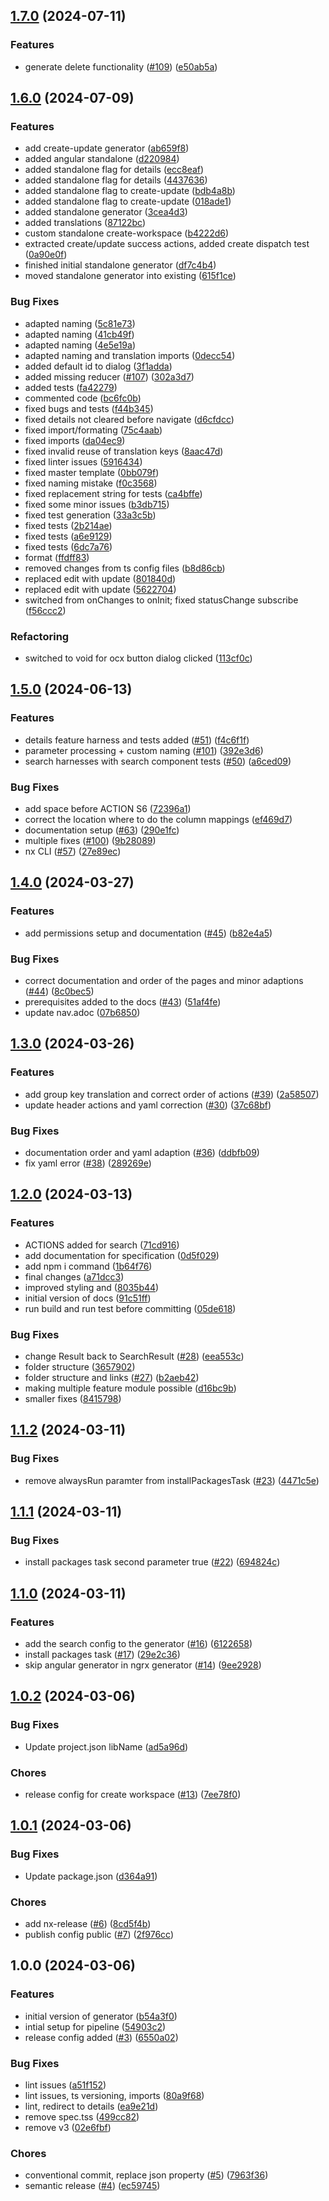 ## [1.7.0](https://github.com/onecx/onecx-nx-plugins/compare/v1.6.0...v1.7.0) (2024-07-11)


### Features

* generate delete functionality ([#109](https://github.com/onecx/onecx-nx-plugins/issues/109)) ([e50ab5a](https://github.com/onecx/onecx-nx-plugins/commit/e50ab5a4045e2abdaed639f7328d513fbb7e88e0))

## [1.6.0](https://github.com/onecx/onecx-nx-plugins/compare/v1.5.0...v1.6.0) (2024-07-09)


### Features

* add create-update generator ([ab659f8](https://github.com/onecx/onecx-nx-plugins/commit/ab659f874aa0d3027ae926f94e90b4da367f0878))
* added angular standalone ([d220984](https://github.com/onecx/onecx-nx-plugins/commit/d220984c035ec1d2af31c50fb8aa0d10f7e01432))
* added standalone flag for details ([ecc8eaf](https://github.com/onecx/onecx-nx-plugins/commit/ecc8eaf60e79d705f9fa4a9fa7acbd6975354f83))
* added standalone flag for details ([4437636](https://github.com/onecx/onecx-nx-plugins/commit/44376363d24038b816e1a76ecc6375292d15ee41))
* added standalone flag to create-update ([bdb4a8b](https://github.com/onecx/onecx-nx-plugins/commit/bdb4a8b0fa7b506afa2f03b3d32a11751e2c99e1))
* added standalone flag to create-update ([018ade1](https://github.com/onecx/onecx-nx-plugins/commit/018ade135e4f133589c19734806f0b35631125c3))
* added standalone generator ([3cea4d3](https://github.com/onecx/onecx-nx-plugins/commit/3cea4d317730cc59c9aaf29dfad6a4af7cd7663a))
* added translations ([87122bc](https://github.com/onecx/onecx-nx-plugins/commit/87122bc0fcef2c39e53e79613b1bee5ba8ae0bb9))
* custom standalone create-workspace ([b4222d6](https://github.com/onecx/onecx-nx-plugins/commit/b4222d6968528ec1b88b75498fdfa7401372aa3b))
* extracted create/update success actions, added create dispatch test ([0a90e0f](https://github.com/onecx/onecx-nx-plugins/commit/0a90e0f166484c587bb151c39487615fd25e0f7b))
* finished initial standalone generator ([df7c4b4](https://github.com/onecx/onecx-nx-plugins/commit/df7c4b402999bfd16a95766d833b0fbe81103faf))
* moved standalone generator into existing ([615f1ce](https://github.com/onecx/onecx-nx-plugins/commit/615f1cee54b76d5084942a550cb85b75bc4892d8))


### Bug Fixes

* adapted naming ([5c81e73](https://github.com/onecx/onecx-nx-plugins/commit/5c81e73dfafae043a15870ccef8525352836cc74))
* adapted naming ([41cb49f](https://github.com/onecx/onecx-nx-plugins/commit/41cb49fbefe66eb43fc11de6478480815fde2fb9))
* adapted naming ([4e5e19a](https://github.com/onecx/onecx-nx-plugins/commit/4e5e19ac3c1a4b801cfb38687efa984894da8fa0))
* adapted naming and translation imports ([0decc54](https://github.com/onecx/onecx-nx-plugins/commit/0decc54e008afb4b4d47c05d1d32b3ed0a08a657))
* added default id to dialog ([3f1adda](https://github.com/onecx/onecx-nx-plugins/commit/3f1adda090d7661baff9b949fa3ba55971e681c6))
* added missing reducer ([#107](https://github.com/onecx/onecx-nx-plugins/issues/107)) ([302a3d7](https://github.com/onecx/onecx-nx-plugins/commit/302a3d7a05e2ccda3fc13d5ea1c4d9a1a7376027))
* added tests ([fa42279](https://github.com/onecx/onecx-nx-plugins/commit/fa42279491492abc383a992bbd55c3d8709b1c2f))
* commented code ([bc6fc0b](https://github.com/onecx/onecx-nx-plugins/commit/bc6fc0bd51854c8b4271ea2b73e81412f547b770))
* fixed bugs and tests ([f44b345](https://github.com/onecx/onecx-nx-plugins/commit/f44b345023686d20e9e13a8520455568a663dce8))
* fixed details not cleared before navigate ([d6cfdcc](https://github.com/onecx/onecx-nx-plugins/commit/d6cfdcca27fdd4e8ff90610f313e1458736f721c))
* fixed import/formating ([75c4aab](https://github.com/onecx/onecx-nx-plugins/commit/75c4aaba3894ba81f6b158433651c864198c6e15))
* fixed imports ([da04ec9](https://github.com/onecx/onecx-nx-plugins/commit/da04ec92fad9bc6c6eb8904141af9edec05e5333))
* fixed invalid reuse of translation keys ([8aac47d](https://github.com/onecx/onecx-nx-plugins/commit/8aac47dafaa51be25ac5d5542c868e0706e0f801))
* fixed linter issues ([5916434](https://github.com/onecx/onecx-nx-plugins/commit/59164344ec64c7aa9799e190951b8879f5d9b033))
* fixed master template ([0bb079f](https://github.com/onecx/onecx-nx-plugins/commit/0bb079f070965686063900ab20482d202710a111))
* fixed naming mistake ([f0c3568](https://github.com/onecx/onecx-nx-plugins/commit/f0c3568e3c5bad27152a3fe7271d3046f4271d16))
* fixed replacement string for tests ([ca4bffe](https://github.com/onecx/onecx-nx-plugins/commit/ca4bffed5600f5e11c45e26a009a27a5277eabaf))
* fixed some minor issues ([b3db715](https://github.com/onecx/onecx-nx-plugins/commit/b3db715fdf6b65e2511401a9df41d3f3628934ae))
* fixed test generation ([33a3c5b](https://github.com/onecx/onecx-nx-plugins/commit/33a3c5bde985250dae9796c128cfc29ff0d7d75b))
* fixed tests ([2b214ae](https://github.com/onecx/onecx-nx-plugins/commit/2b214ae40404fc831197c045cfae67f9b5a9d5ef))
* fixed tests ([a6e9129](https://github.com/onecx/onecx-nx-plugins/commit/a6e91295cd5055d2baa1b0d3ed57e2073dcb5e38))
* fixed tests ([6dc7a76](https://github.com/onecx/onecx-nx-plugins/commit/6dc7a764bd841ed32ca92050f7292453862693d8))
* format ([ffdff83](https://github.com/onecx/onecx-nx-plugins/commit/ffdff83d7d4df4dad04a8d801f1cfbf771e7aa84))
* removed changes from ts config files ([b8d86cb](https://github.com/onecx/onecx-nx-plugins/commit/b8d86cbad5e955939c990db674cec65346b1e121))
* replaced edit with update ([801840d](https://github.com/onecx/onecx-nx-plugins/commit/801840d7e18f5e432c7662cd1f0d35a6b1da5303))
* replaced edit with update ([5622704](https://github.com/onecx/onecx-nx-plugins/commit/56227049b1d4b04f187b3120396671eebc7f9fa7))
* switched from onChanges to onInit; fixed statusChange subscribe ([f56ccc2](https://github.com/onecx/onecx-nx-plugins/commit/f56ccc20edfdd3fd05b48b4a9391dc9ff5865dce))


### Refactoring

* switched to void for ocx button dialog clicked ([113cf0c](https://github.com/onecx/onecx-nx-plugins/commit/113cf0c0eea10e061cc564287e28ce49b7604203))

## [1.5.0](https://github.com/onecx/onecx-nx-plugins/compare/v1.4.0...v1.5.0) (2024-06-13)


### Features

* details feature harness and tests added ([#51](https://github.com/onecx/onecx-nx-plugins/issues/51)) ([f4c6f1f](https://github.com/onecx/onecx-nx-plugins/commit/f4c6f1f5d1dd47964360322af03e6c7fea14be82))
* parameter processing + custom naming ([#101](https://github.com/onecx/onecx-nx-plugins/issues/101)) ([392e3d6](https://github.com/onecx/onecx-nx-plugins/commit/392e3d6cb642155c1d5bafc6e1fd74fde33fc7ad))
* search harnesses with search component tests ([#50](https://github.com/onecx/onecx-nx-plugins/issues/50)) ([a6ced09](https://github.com/onecx/onecx-nx-plugins/commit/a6ced091ab19129b146a3b44f3bfdc30e316a895))


### Bug Fixes

* add space before ACTION S6 ([72396a1](https://github.com/onecx/onecx-nx-plugins/commit/72396a1dc7178955a76bad70c7858abe502e2ec6))
* correct the location where to do the column mappings ([ef469d7](https://github.com/onecx/onecx-nx-plugins/commit/ef469d7aa73452cbab723353a8b78bc6f24b2295))
* documentation setup ([#63](https://github.com/onecx/onecx-nx-plugins/issues/63)) ([290e1fc](https://github.com/onecx/onecx-nx-plugins/commit/290e1fc6f90c358ec44d31d15a3e85b54562c0d9))
* multiple fixes ([#100](https://github.com/onecx/onecx-nx-plugins/issues/100)) ([9b28089](https://github.com/onecx/onecx-nx-plugins/commit/9b28089a928dad78fc2503909ffc19632d21d003))
* nx CLI ([#57](https://github.com/onecx/onecx-nx-plugins/issues/57)) ([27e89ec](https://github.com/onecx/onecx-nx-plugins/commit/27e89ec3a7ece662396830e6402fe576a63aec69))

## [1.4.0](https://github.com/onecx/onecx-nx-plugins/compare/v1.3.0...v1.4.0) (2024-03-27)


### Features

* add permissions setup and documentation ([#45](https://github.com/onecx/onecx-nx-plugins/issues/45)) ([b82e4a5](https://github.com/onecx/onecx-nx-plugins/commit/b82e4a505eedfa0fbaf84de9e144c9dfd5d1a41b))


### Bug Fixes

* correct documentation and order of the pages and minor adaptions ([#44](https://github.com/onecx/onecx-nx-plugins/issues/44)) ([8c0bec5](https://github.com/onecx/onecx-nx-plugins/commit/8c0bec5bcb717e3d6c8868cc14aa2c86811a9d2c))
* prerequisites added to the docs ([#43](https://github.com/onecx/onecx-nx-plugins/issues/43)) ([51af4fe](https://github.com/onecx/onecx-nx-plugins/commit/51af4fea64af5ae401742daf89c68e03011b2cb4))
* update nav.adoc ([07b6850](https://github.com/onecx/onecx-nx-plugins/commit/07b685002d22bfa8246a19dbf4362ef840fedbde))

## [1.3.0](https://github.com/onecx/onecx-nx-plugins/compare/v1.2.0...v1.3.0) (2024-03-26)


### Features

* add group key translation and correct order of actions ([#39](https://github.com/onecx/onecx-nx-plugins/issues/39)) ([2a58507](https://github.com/onecx/onecx-nx-plugins/commit/2a58507774a2f5747de66dfd4fa44a50508945ec))
* update header actions and yaml correction ([#30](https://github.com/onecx/onecx-nx-plugins/issues/30)) ([37c68bf](https://github.com/onecx/onecx-nx-plugins/commit/37c68bfb51d69f54e9bc2c7c45660e8fedfb142e))


### Bug Fixes

* documentation order and yaml adaption ([#36](https://github.com/onecx/onecx-nx-plugins/issues/36)) ([ddbfb09](https://github.com/onecx/onecx-nx-plugins/commit/ddbfb0951cf246a9e4456b9ba217e9d199b8f9b4))
* fix yaml error ([#38](https://github.com/onecx/onecx-nx-plugins/issues/38)) ([289269e](https://github.com/onecx/onecx-nx-plugins/commit/289269ebffb17015785400422987ad765fca4416))

## [1.2.0](https://github.com/onecx/onecx-nx-plugins/compare/v1.1.2...v1.2.0) (2024-03-13)


### Features

* ACTIONS added for search ([71cd916](https://github.com/onecx/onecx-nx-plugins/commit/71cd9164d21aeafa801dce4bbf78725cd143d835))
* add documentation for specification ([0d5f029](https://github.com/onecx/onecx-nx-plugins/commit/0d5f029dc431d8a79218ee7941f95bf4e8b73f04))
* add npm i command ([1b64f76](https://github.com/onecx/onecx-nx-plugins/commit/1b64f76f5e2b350ddd446cb2adc05c92f5e02769))
* final changes ([a71dcc3](https://github.com/onecx/onecx-nx-plugins/commit/a71dcc3b4503bb564c8f57ef0c9acade11fd5a1b))
* improved styling and ([8035b44](https://github.com/onecx/onecx-nx-plugins/commit/8035b440d5cf1d558a503767ef439540ba06363e))
* initial version of docs ([91c51ff](https://github.com/onecx/onecx-nx-plugins/commit/91c51ffd9a4b466cf8002e62381b3f2620094bdd))
* run build and run test before committing ([05de618](https://github.com/onecx/onecx-nx-plugins/commit/05de6185ed937b114120acc536d9a92879f9c19a))


### Bug Fixes

* change Result back to SearchResult ([#28](https://github.com/onecx/onecx-nx-plugins/issues/28)) ([eea553c](https://github.com/onecx/onecx-nx-plugins/commit/eea553c50e2e3c85e0b4a86c87df35abfc5234ed))
* folder structure ([3657902](https://github.com/onecx/onecx-nx-plugins/commit/3657902accdeb269c452e5aa3daaf1926793a002))
* folder structure and links ([#27](https://github.com/onecx/onecx-nx-plugins/issues/27)) ([b2aeb42](https://github.com/onecx/onecx-nx-plugins/commit/b2aeb4282a71b811ebd0a3527e8c4d60050ec01f))
* making multiple feature module possible ([d16bc9b](https://github.com/onecx/onecx-nx-plugins/commit/d16bc9bf3f84c7bc568c06bd12fa032f3bec8705))
* smaller fixes ([8415798](https://github.com/onecx/onecx-nx-plugins/commit/8415798b5b8f1a4c90c893fc82a5a3a8459754fd))

## [1.1.2](https://github.com/onecx/onecx-nx-plugins/compare/v1.1.1...v1.1.2) (2024-03-11)


### Bug Fixes

* remove alwaysRun paramter from installPackagesTask ([#23](https://github.com/onecx/onecx-nx-plugins/issues/23)) ([4471c5e](https://github.com/onecx/onecx-nx-plugins/commit/4471c5e5ad62b5b36c8dad013f2069b43dee8fa2))

## [1.1.1](https://github.com/onecx/onecx-nx-plugins/compare/v1.1.0...v1.1.1) (2024-03-11)


### Bug Fixes

* install packages task second parameter true ([#22](https://github.com/onecx/onecx-nx-plugins/issues/22)) ([694824c](https://github.com/onecx/onecx-nx-plugins/commit/694824c43d78f164febefb2b28a7cbf926ab0a2f))

## [1.1.0](https://github.com/onecx/onecx-nx-plugins/compare/v1.0.2...v1.1.0) (2024-03-11)


### Features

* add the search config to the generator ([#16](https://github.com/onecx/onecx-nx-plugins/issues/16)) ([6122658](https://github.com/onecx/onecx-nx-plugins/commit/612265882aefa6fa7caac4e4900672fdd26ffad3))
* install packages task ([#17](https://github.com/onecx/onecx-nx-plugins/issues/17)) ([29e2c36](https://github.com/onecx/onecx-nx-plugins/commit/29e2c3634ab0ba662be7e92ab6a734a48b0a4852))
* skip angular generator in ngrx generator ([#14](https://github.com/onecx/onecx-nx-plugins/issues/14)) ([9ee2928](https://github.com/onecx/onecx-nx-plugins/commit/9ee2928a3c2d0cfb62365cfb9f7d6508d50edd46))

## [1.0.2](https://github.com/onecx/onecx-nx-plugins/compare/v1.0.1...v1.0.2) (2024-03-06)


### Bug Fixes

* Update project.json libName ([ad5a96d](https://github.com/onecx/onecx-nx-plugins/commit/ad5a96d5e282da6eba9869d0b8bf97d569801b7c))


### Chores

* release config for create workspace ([#13](https://github.com/onecx/onecx-nx-plugins/issues/13)) ([7ee78f0](https://github.com/onecx/onecx-nx-plugins/commit/7ee78f0dee4fa7434f4978452643048d95ae4938))

## [1.0.1](https://github.com/onecx/onecx-nx-plugins/compare/v1.0.0...v1.0.1) (2024-03-06)


### Bug Fixes

* Update package.json ([d364a91](https://github.com/onecx/onecx-nx-plugins/commit/d364a913126492569d15c32b1492a29e6fbded46))


### Chores

* add nx-release ([#6](https://github.com/onecx/onecx-nx-plugins/issues/6)) ([8cd5f4b](https://github.com/onecx/onecx-nx-plugins/commit/8cd5f4b9011cce9fce97a65813008292ae420b0c))
* publish config public ([#7](https://github.com/onecx/onecx-nx-plugins/issues/7)) ([2f976cc](https://github.com/onecx/onecx-nx-plugins/commit/2f976cc995577769dd25069fe5681bbdacfed19e))

## 1.0.0 (2024-03-06)


### Features

* initial version of generator ([b54a3f0](https://github.com/onecx/onecx-nx-plugins/commit/b54a3f05dfb2d3b42ef464c875f1bb8f9c02d8fe))
* intial setup for pipeline ([54903c2](https://github.com/onecx/onecx-nx-plugins/commit/54903c291875e877cff4f96201824923696d3c91))
* release config added ([#3](https://github.com/onecx/onecx-nx-plugins/issues/3)) ([6550a02](https://github.com/onecx/onecx-nx-plugins/commit/6550a0242e8933025540dbdd1e543b196760606e))


### Bug Fixes

* lint issues ([a51f152](https://github.com/onecx/onecx-nx-plugins/commit/a51f15216560e0226a84480cf8b641b1edd157c5))
* lint issues, ts versioning, imports ([80a9f68](https://github.com/onecx/onecx-nx-plugins/commit/80a9f68c5c78f267ced672a34862a80ce5aafd8c))
* lint, redirect to details ([ea9e21d](https://github.com/onecx/onecx-nx-plugins/commit/ea9e21d373cfcd46fc39f69b14dda72515c7ebaa))
* remove spec.tss ([499cc82](https://github.com/onecx/onecx-nx-plugins/commit/499cc820021b6a472e9071976b63d7236880e0da))
* remove v3 ([02e6fbf](https://github.com/onecx/onecx-nx-plugins/commit/02e6fbf3a95e1652c1656b0e282232f46f5b096a))


### Chores

* conventional commit, replace json property ([#5](https://github.com/onecx/onecx-nx-plugins/issues/5)) ([7963f36](https://github.com/onecx/onecx-nx-plugins/commit/7963f36c2ccc9fbeab8f69b1a03901f467d7a3c5))
* semantic release ([#4](https://github.com/onecx/onecx-nx-plugins/issues/4)) ([ec59745](https://github.com/onecx/onecx-nx-plugins/commit/ec59745c1746673e47085d4e42b41b5c2555a2ce))
